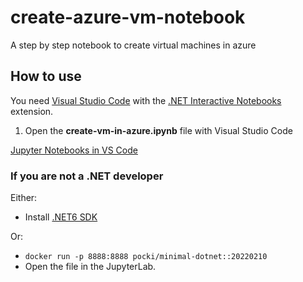 # create-azure-vm-notebook
A step by step notebook to create virtual machines in azure

## How to use
You need [Visual Studio Code](https://code.visualstudio.com/) with the [.NET Interactive Notebooks](https://marketplace.visualstudio.com/items?itemName=ms-dotnettools.dotnet-interactive-vscode) extension.

1. Open the **create-vm-in-azure.ipynb** file with Visual Studio Code

[Jupyter Notebooks in VS Code](https://code.visualstudio.com/docs/datascience/jupyter-notebooks)

### If you are not a .NET developer
Either:
- Install [.NET6 SDK](https://dotnet.microsoft.com/en-us/download/dotnet/6.0)

Or:
- `docker run -p 8888:8888 pocki/minimal-dotnet::20220210`
- Open the file in the JupyterLab.
